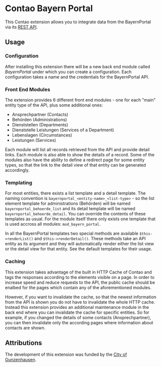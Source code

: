Contao Bayern Portal
====================

This Contao extension allows you to integrate data from the BayernPortal via its [REST API](https://www.baybw-services.bayern.de/export-webservices.htm).

## Usage

### Configuration

After installing this extension there will be a new back end module called _BayernPortal_ under which you can create a configuration. Each configuration takes a name and the credentials for the BayernPortal API.

### Front End Modules

The extension provides 6 different front end modules - one for each "main" entity type of the API, plus some additional ones:

* Ansprechpartner (Contacts)
* Behörden (Administrations)
* Dienststellen (Departments)
* Dienststelle Leistungen (Services of a Department)
* Lebenslagen (Circumstances)
* Leistungen (Services)

Each module will list all records retrieved from the API and provide detail links. Each module is also able to show the details of a record. Some of the modules also have the ability to define a redirect page for some entity types, so that the link to the detail view of that entity can be generated accordingly.

### Templating

For most entities, there exists a list template and a detail template. The naming convention is `bayernportal_<entity-name>_<list-type>` - so the list element template for administrations (Behörden) will be named `bayernportal_behoerde_list` and its detail template will be named `bayernportal_behoerde_detail`. You can override the contents of these templates as usual. For the module itself there only exists one template that is used accross all modules: `mod_bayern_portal`.

In all the BayernPortal templates two special methods are available `$this->renderList()` and `$this->renderDetail()`. These methods take an API entity as its argument and they will automatically render either the list view or the detail view for that entity. See the default templates for their usage.

### Caching

This extension takes advantage of the built in HTTP Cache of Contao and tags the responses according to the elements visible on a page. In order to increase speed and reduce requests to the API, the public cache should be enalbed for the pages which contain any of the aforementioned modules.

However, if you want to invalidate the cache, so that the newest information from the API is shown you do not have to invalidate the whole HTTP cache. Instead this extension provides an additional maintenance module in the back end where you can invalidate the cache for specific entities. So for example, if you changed the details of some contacts (Ansprechpartner), you can then invalidate only the according pages where information about contacts are shown.

## Attributions

The development of this extension was funded by the [City of Gunzenhausen](https://gunzenhausen.de/).
